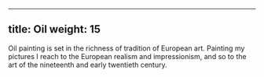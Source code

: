 
---
title: Oil
weight: 15
---

Oil painting is set in the richness of tradition of European art. Painting my pictures I reach to the European realism and impressionism, and so to the art of the nineteenth and early twentieth century.

